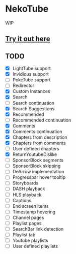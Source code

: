# NekoTube

WIP

## [Try it out here](https://tube.deniz.blue)

## TODO

- [x] LightTube support
- [x] Invidious support
- [ ] PokeTube support
- [ ] Redirector
- [x] Custom Instances
- [x] Search
- [ ] Search continuation
- [x] Search Suggestions
- [x] Recommended
- [ ] Recommended continuation
- [x] Comments
- [x] Comments continuation
- [x] Chapters from description
- [x] Chapters from comments
- [ ] User defined chapters
- [x] ReturnYoutubeDislike
- [ ] SponsorBlock segments
- [ ] SponsorBlock skipping
- [ ] DeArrow implementation
- [ ] Progressbar hover tooltip
- [ ] Storyboards
- [ ] DASH playback
- [ ] HLS playback
- [ ] Captions
- [ ] End screen items
- [ ] Timestamp hovering
- [ ] Channel pages
- [ ] Playlist pages
- [ ] SearchBar link detection
- [ ] Playlist tab
- [ ] Youtube playlists
- [ ] User defined playlists

